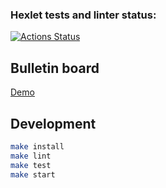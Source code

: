 ### Hexlet tests and linter status:
[![Actions Status](https://github.com/SaenkoJr/rails-project-lvl3/workflows/hexlet-check/badge.svg)](https://github.com/SaenkoJr/rails-project-lvl3/actions)

## Bulletin board
[Demo](https://simple-bulletin-board.herokuapp.com)

## Development

```sh
make install
make lint
make test
make start
```
